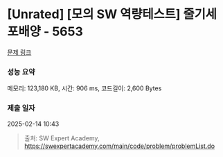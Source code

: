 # [Unrated] [모의 SW 역량테스트] 줄기세포배양 - 5653 

[문제 링크](https://swexpertacademy.com/main/code/problem/problemDetail.do?contestProbId=AWXRJ8EKe48DFAUo) 

### 성능 요약

메모리: 123,180 KB, 시간: 906 ms, 코드길이: 2,600 Bytes

### 제출 일자

2025-02-14 10:43



> 출처: SW Expert Academy, https://swexpertacademy.com/main/code/problem/problemList.do